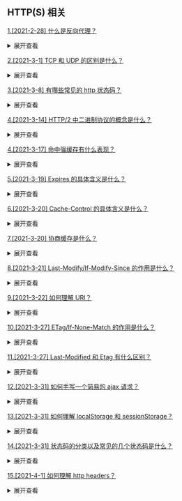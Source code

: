 ## HTTP(S) 相关

[1.[2021-2-28] 什么是反向代理？](https://github.com/HJY-xh/plantTrees/issues/18)

<details>
<summary>展开查看</summary>
<pre>
反向代理（Reverse Proxy)是指通过代理服务器来接收互联网上的连接请求，然后将请求转发给内部网络上服务器，并把从服务器上得到的结果返回给互联网上请求连接的客户端，此时代理服务器对外就表现为一个反向代理服务器。
</pre>
</details>

[2.[2021-3-1] TCP 和 UDP 的区别是什么？](https://github.com/HJY-xh/plantTrees/issues/20)

<details>
<summary>展开查看</summary>
<pre>
TCP(Transmission Control Protocol，传输控制协议)是基于连接的协议，也就是说，在收发数据前，必须和对方建立可靠的连接。 一个TCP连接必须要经过三次“对话”才能建立起来。
UDP(User Data Protocol，用户数据报协议)是面向非连接的协议，它不与对方建立连接，而是直接就把数据包发送过去。

具体区别如下表格：
| | UDP | TCP |
| ---- | ---- | ---- |
| 是否连接 | 无连接|面向连接|
| 是否可靠 | 不可靠传输，不使用流量控制和拥塞控制 |可靠传输，使用流量控制和拥塞控制|
| 连接对象个数| 支持一对一，一对多，多对一和多对多交互通信|只能是一对一通信|
| 传输方式| 面向报文|面向字节流|
| 首部开销| 首部开销小，仅 8 字节|首部最小 20 字节，最大 60 字节|
| 适用场景 |适用于实时应用（IP 电话、视频会议、直播等）|适用于要求可靠传输的应用，例如文件传输|

</pre>
</details>

[3.[2021-3-8] 有哪些常见的 http 状态码？](https://github.com/HJY-xh/plantTrees/issues/37)

<details>
<summary>展开查看</summary>
<pre>

-   200 成功

-   301 重定向

-   304 (未修改) 自从上次请求后，请求的网页未修改过。 服务器返回此响应时，不会返回网页内容。

-   400 (错误请求) 服务器不理解请求的语法。

-   403 (禁止) 服务器拒绝请求。

-   404 (未找到) 服务器找不到请求的网页。

-   500 (服务器内部错误) 服务器遇到错误，无法完成请求。

-   501 (尚未实施) 服务器不具备完成请求的功能。 例如，服务器无法识别请求方法时可能会返回此代码。

-   502 (错误网关) 服务器作为网关或代理，从上游服务器收到无效响应。

-   503 (服务不可用) 服务器目前无法使用(由于超载或停机维护)。 通常，这只是暂时状态。

-   504 (网关超时) 服务器作为网关或代理，但是没有及时从上游服务器收到请求。

-   505 (HTTP 版本不受支持) 服务器不支持请求中所用的 HTTP 协议版本。
</pre>
</details>

[4.[2021-3-14] HTTP/2 中二进制协议的概念是什么？](https://github.com/HJY-xh/plantTrees/issues/57)

<details>
<summary>展开查看</summary>
<pre>
HTTP/2 是一个二进制协议。
在 HTTP/1.1 版中，报文的头信息必须是文本（ASCII 编码），数据体可以是文本，也可以是 二进制。
HTTP/2 则是一个彻底的二进制协议，头信息和数据体都是二进制，并且统称为"帧"，可以分为头信息帧和数据帧。 帧的概念是它实现多路复用的基础。
</pre>
</details>

[4.[2021-3-17] 命中强缓存有什么表现？](https://github.com/HJY-xh/plantTrees/issues/63)

<details>
<summary>展开查看</summary>
<pre>
命中强缓存时，浏览器并不会将请求发送给服务器。在Chrome的开发者工具中看到http的返回码是200，但是在Size列会显示出该请求或文件为缓存中取得。

强缓存是利用 http 的返回头中的 Expires 或者 Cache-Control 两个字段来控制的，用来表示资源的缓存时间。

</pre>
</details>

[5.[2021-3-19] Expires 的具体含义是什么？](https://github.com/HJY-xh/plantTrees/issues/69)

<details>
<summary>展开查看</summary>
<pre>

缓存过期时间，用来指定资源到期的时间，是服务器端的具体的时间点。也就是说，Expires=max-age + 请求时间，需要和 Last-modified 结合使用。 Expires 是 Web 服务器响应消息头字段，在响应 http 请求时告诉浏览器在过期时间前浏览器可以直接从浏览器缓存取数据，而无需再次请求。

该字段会返回一个时间，比如 Expires:Thu,31 Dec 2037 23:59:59 GMT。这个时间代表着这个资源的失效时间，也就是说在 2037 年 12 月 31 日 23 点 59 分 59 秒之前都是有效的，即命中缓存。

这种方式有一个明显的缺点，由于失效时间是一个`绝对时间`，所以当客户端本地时间被修改以后，服务器与客户端时间偏差变大以后，就会导致缓存混乱。于是发展出了 Cache-Control。cache-control 的优先级更高。

</pre>
</details>

[6.[2021-3-20] Cache-Control 的具体含义是什么？](https://github.com/HJY-xh/plantTrees/issues/70)

<details>
<summary>展开查看</summary>
<pre>

Cache-Control 是一个`相对时间`，例如 Cache-Control:3600，代表着资源的有效期是 3600 秒。由于是相对时间，并且都是与客户端时间比较，所以服务器与客户端时间偏差也不会导致问题。

Cache-Control 与 Expires 可以在服务端配置同时启用或者启用任意一个，同时启用的时候 Cache-Control 优先级高。

Cache-Control 可以由多个字段组合而成，主要有以下几个取值：

-   **max-age** 指定一个时间长度，在这个时间段内缓存是有效的，单位是 s。例如设置 Cache-Control:max-age=31536000，也就是说缓存有效期为（31536000 / 24 / 60 \* 60）天，第一次访问这个资源的时候，服务器端也返回了 Expires 字段，并且过期时间是一年后。在没有禁用缓存并且没有超过有效时间的情况下，再次访问这个资源就命中了缓存，不会向服务器请求资源而是直接从浏览器缓存中取。

-   **s-maxage** 同 max-age，覆盖 max-age、Expires，但仅适用于共享缓存，在私有缓存中被忽略。

-   **public** 表明响应可以被任何对象（发送请求的客户端、代理服务器等等）缓存。

-   **private** 表明响应只能被单个用户（可能是操作系统用户、浏览器用户）缓存，是非共享的，不能被代理服务器缓存。

-   **no-cache** 强制所有缓存了该响应的用户，在使用已缓存的数据前，发送带验证器的请求到服务器。不是字面意思上的不缓存。

-   **no-store** 禁止缓存，每次请求都要向服务器重新获取数据。

-   **must-revalidate**指定如果页面是过期的，则去服务器进行获取。这个指令并不常用，就不做过多的讨论了。

</pre>
</details>

[7.[2021-3-20] 协商缓存是什么？](https://github.com/HJY-xh/plantTrees/issues/71)

<details>
<summary>展开查看</summary>
<pre>

若未命中强缓存，则浏览器会将请求发送至服务器。服务器根据 http 头信息中的 Last-Modify/If-Modify-Since 或 Etag/If-None-Match 来判断是否命中协商缓存。如果命中，则 http 返回码为 304，浏览器从缓存中加载资源。

</pre>
</details>

[8.[2021-3-21] Last-Modify/If-Modify-Since 的作用是什么？](https://github.com/HJY-xh/plantTrees/issues/72)

<details>
<summary>展开查看</summary>
<pre>

浏览器第一次请求一个资源的时候，服务器返回的 header 中会加上 Last-Modify，Last-modify 是一个时间标识该资源的最后修改时间，例如 Last-Modify: Thu,31 Dec 2037 23:59:59 GMT。

当浏览器再次请求该资源时，发送的请求头中会包含 If-Modify-Since，该值为缓存之前返回的 Last-Modify。服务器收到 If-Modify-Since 后，根据资源的最后修改时间判断是否命中缓存。

如果命中缓存，则返回 http304，并且不会返回资源内容，并且不会返回 Last-Modify。由于对比的服务端时间，所以客户端与服务端时间差距不会导致问题。但是有时候通过最后修改时间来判断资源是否修改还是不太准确（资源变化了最后修改时间也可以一致）。于是出现了 ETag/If-None-Match。

</pre>
</details>

[9.[2021-3-22] 如何理解 URI？](https://github.com/HJY-xh/plantTrees/issues/75)

<details>
<summary>展开查看</summary>
<pre>

URI, 全称为(Uniform Resource Identifier), 也就是统一资源标识符，它的作用很简单，就是区分互联网上不同的资源。

但是，它并不是我们常说的网址, 网址指的是 URL, 实际上 URI 包含了 URN 和 URL 两个部分，由于 URL 过于普及，就默认将 URI 视为 URL 了。

URI 真正最完整的结构是这样的。
![img](https://github.com/HJY-xh/plantTrees/blob/master/Image/%E8%AF%84%E8%AE%BA%E5%8C%BA%E5%9B%BE%E7%89%87/issues_75/uri.png)

scheme 表示协议名，比如 http, https, file 等等。后面必须和://连在一起。

user:passwd@ 表示登录主机时的用户信息，不过很不安全，不推荐使用，也不常用。

host:port 表示主机名和端口。

path 表示请求路径，标记资源所在位置。

query 表示查询参数，为 key=val 这种形式，多个键值对之间用&隔开。

fragment 表示 URI 所定位的资源内的一个锚点，浏览器可以根据这个锚点跳转到对应的位置。

举个例子:

```html
https://www.baidu.com/s?wd=HTTP&rsv_spt=1
```

在这个 URI 中，https 即 scheme 部分，www.baidu.com为host:port部分（注意，http 和 https 的默认端口分别为 80、443），/s 为 path 部分，而 wd=HTTP&rsv_spt=1 就是 query 部分。

</pre>
</details>

[10.[2021-3-27] ETag/If-None-Match 的作用是什么？](https://github.com/HJY-xh/plantTrees/issues/89)

<details>
<summary>展开查看</summary>
<pre>

与 Last-Modify/If-Modify-Since 不同的是，Etag/If-None-Match 返回的是一个校验码（ETag: entity tag）。ETag 可以保证每一个资源是唯一的，资源变化都会导致 ETag 变化。ETag 值的变更则说明资源状态已经被修改。服务器根据浏览器上发送的 If-None-Match 值来判断是否命中缓存。

</pre>
</details>

[11.[2021-3-27] Last-Modified 和 Etag 有什么区别？](https://github.com/HJY-xh/plantTrees/issues/90)

<details>
<summary>展开查看</summary>
<pre>

我们可能会觉得使用 Last-Modified 已经足以让浏览器知道本地的缓存副本是否足够新，为什么还需要 Etag（实体标识）呢？

HTTP1.1 中 Etag 的出现主要是为了解决几个 Last-Modified 比较难解决的问题：

-   Last-Modified 标注的最后修改只能精确到秒级，如果某些文件在 1 秒钟以内，被修改多次的话，它将不能准确标注文件的修改时间
-   如果某些文件会被定期生成，当有时内容并没有任何变化，但 Last-Modified 却改变了，导致文件没法使用缓存
-   有可能存在服务器没有准确获取文件修改时间，或者与代理服务器时间不一致等情形

Etag 是服务器自动生成或者由开发者生成的对应资源在服务器端的唯一标识符，能够更加准确的控制缓存。Last-Modified 与 ETag 是可以一起使用的，服务器会优先验证 ETag，一致的情况下，才会继续比对 Last-Modified，最后才决定是否返回 304。

</pre>
</details>

[12.[2021-3-31] 如何手写一个简易的 ajax 请求？](https://github.com/HJY-xh/plantTrees/issues/104)

<details>
<summary>展开查看</summary>
<pre>

代码如下：

    ```
    function ajax(url){
        const p = new Promise((resolve, reject) => {
            //创建ajax对象并实例化
            const xhr = new XMLHttpRequest()
            xhr.open('GET', url, true)
            //readystate是xhr对象中的属性，用来获取ajax状态码 0 1 2 3 4
            xhr.onreadystatechange = function(){
                if(xhr.readyState === 4){
                    if(xhr.status === 200){
                        resolve(
                            JSON.parse(xhr.responseText)
                        )
                    }else if(xhr.status === 404){
                        reject(new Error('404'))
                    }
                }
            }
            xhr.send(null)
        })
        return p
    }
    const url = '/data/data.json';
    ajax(url).then(res => {
        console.log(res);
    }).catch(err => {
        console.log(err);
    })
    ```

</pre>
</details>

[13.[2021-3-31] 如何理解 localStorage 和 sessionStorage？](https://github.com/HJY-xh/plantTrees/issues/105)

<details>
<summary>展开查看</summary>
<pre>

**跟古老的 cookie 缓存方法相比：**

-   HTML5 专门为存储而设计，最大可存 5M
-   API 简单易用 setItem getItem
-   不会随着 http 请求被发送出去

**不同点：**

-   localStorage 数据会永久存储，除非代码或手动删除
-   sessionStorage 数据只存在于当前会话，浏览器关闭则清空
-   一般用 localStorage 会更多一些
</pre>
</details>

[14.[2021-3-31] 状态码的分类以及常见的几个状态码是什么？](https://github.com/HJY-xh/plantTrees/issues/106)

<details>
<summary>展开查看</summary>
<pre>

### **状态码分类**

-   1xx 服务器收到请求
-   2xx 请求成功，如 200
-   3xx 重定向，如 302
-   4xx 客户端错误，如 404
-   5xx 服务端错误，如 500

### **常见状态码**

-   200 成功
-   301 永久重定向（配合 location，浏览器自动处理）
-   302 临时重定向（配合 location，浏览器自动处理）
-   304 资源未被修改
-   403 没有权限
-   404 资源未找到
-   500 服务器错误
-   504 网关超时
</pre>
</details>

[15.[2021-4-1] 如何理解 http headers？](https://github.com/HJY-xh/plantTrees/issues/107)

<details>
<summary>展开查看</summary>
<pre>

**http headers** 分为常见的 `Request Headers` 和常见的 `Response Headers`

### Request Headers

-   `Accept` 浏览器可接收的数据格式
-   `Accept-Encoding` 浏览器可接收的压缩算法，如 gzip
-   `Accept-Language` 浏览器可接收的语言，如 zh-CN
-   `Connection: keep-alive` 一次 TCP 连接重复使用
-   `cookie`
-   `Host` 域名
-   `User-Agent` （简称 UA）浏览器信息
-   `Content-type` 发送数据的格式，如 application/json

### Response Headers

-   `Content-type` 返回数据的格式，如 application/json
-   `Content-length` 返回数据的大小，多少字节
-   `Content-Encoding` 返回数据的压缩算法，如 gzip
-   `Set-Cookie` server 端修改 cookie

### 缓存相关的 headers

-   ` Cache-Control``Expires `
-   ` Last-Modified``If-Modified-Since `
-   ` Etag``If-None-Match `

### Cache-Control

-   在 `Response Headers` 中
-   控制强制缓存的逻辑
-   例如 Cache-Control: max-age = 31536000 （单位是秒）

### Cache-Control 的值

-   `max-age`
-   `no-cache` 不用强制缓存，让 server 端处理
-   `no-store` 不用本地缓存，server 端也不处理

### http 缓存-协商缓存

-   服务器缓存策略
-   服务器判断客户端资源，是否和服务端资源一样
-   一致则返回 304，否则返回 200 和最新的资源

### 资源标识

-   在 Response Headers 中，有两种
-   `Last-Modified` 资源的最后修改时间
-   `Etag` 资源的唯一标识（一个字符串，可理解为指纹）

### Last-Modified 和 Etag

-   会优先使用 Etag
-   Last-Modified 只能精确到秒级
-   如果资源被重复生成，而内容不变，则 Etag 更准确

### HTTP 缓存总结

![imag](https://github.com/HJY-xh/plantTrees/blob/master/Image/%E8%AF%84%E8%AE%BA%E5%8C%BA%E5%9B%BE%E7%89%87/issues_107/http-cache.png)

</pre>
</details>
